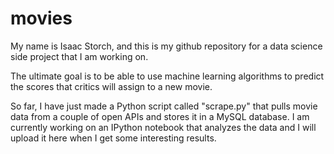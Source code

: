 # movies

My name is Isaac Storch, and this is my github repository for a data science side project that I am working on.

The ultimate goal is to be able to use machine learning algorithms to predict the scores that critics will assign to a new movie.

So far, I have just made a Python script called "scrape.py" that pulls movie data from a couple of open APIs and stores it in a MySQL database. I am currently working on an IPython notebook that analyzes the data and I will upload it here when I get some interesting results.
